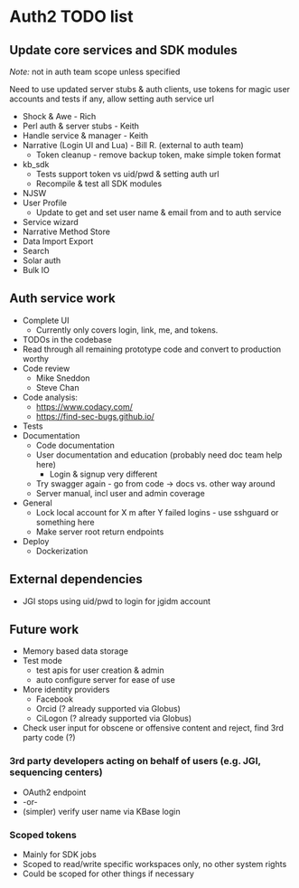Auth2 TODO list
===============

Update core services and SDK modules
------------------------------------
*Note:* not in auth team scope unless specified

Need to use updated server stubs & auth clients, use tokens for magic user
accounts and tests if any, allow setting auth service url

* Shock & Awe - Rich
* Perl auth & server stubs - Keith
* Handle service & manager - Keith
* Narrative (Login UI and Lua) - Bill R. (external to auth team)
  * Token cleanup - remove backup token, make simple token format
* kb_sdk
  * Tests support token vs uid/pwd & setting auth url
  * Recompile & test all SDK modules
* NJSW
* User Profile
  * Update to get and set user name & email from and to auth service
* Service wizard
* Narrative Method Store
* Data Import Export
* Search
* Solar auth
* Bulk IO

Auth service work
-----------------
* Complete UI
  * Currently only covers login, link, me, and tokens.
* TODOs in the codebase
* Read through all remaining prototype code and convert to production worthy
* Code review
  * Mike Sneddon
  * Steve Chan
* Code analysis:
  * https://www.codacy.com/
  * https://find-sec-bugs.github.io/
* Tests
* Documentation
  * Code documentation
  * User documentation and education (probably need doc team help here)
    * Login & signup very different
  * Try swagger again - go from code -> docs vs. other way around
  * Server manual, incl user and admin coverage
* General
  * Lock local account for X m after Y failed logins - use sshguard or something here
  * Make server root return endpoints
* Deploy
  * Dockerization

External dependencies
---------------------
* JGI stops using uid/pwd to login for jgidm account

Future work
-----------

* Memory based data storage
* Test mode
  * test apis for user creation & admin
  * auto configure server for ease of use
* More identity providers
  * Facebook
  * Orcid (? already supported via Globus)
  * CiLogon (? already supported via Globus)
* Check user input for obscene or offensive content and reject, find 3rd party code (?)

### 3rd party developers acting on behalf of users (e.g. JGI, sequencing centers)
* OAuth2 endpoint
* -or-
* (simpler) verify user name via KBase login

### Scoped tokens
* Mainly for SDK jobs
* Scoped to read/write specific workspaces only, no other system rights
* Could be scoped for other things if necessary

